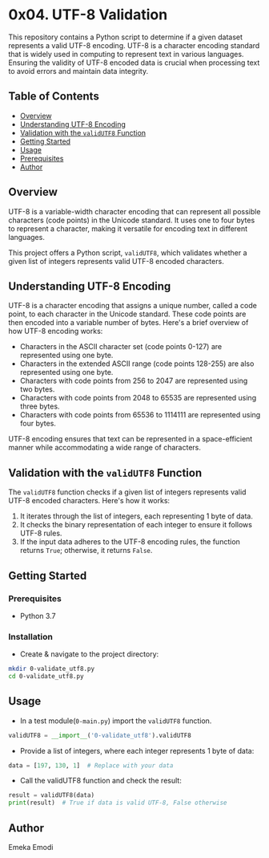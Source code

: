 # 0x04. UTF-8 Validation

This repository contains a Python script to determine if a given dataset represents a valid UTF-8 encoding. UTF-8 is a character encoding standard that is widely used in computing to represent text in various languages. Ensuring the validity of UTF-8 encoded data is crucial when processing text to avoid errors and maintain data integrity.

## Table of Contents
- [Overview](#overview)
- [Understanding UTF-8 Encoding](#understanding-utf-8-encoding)
- [Validation with the `validUTF8` Function](#validation-with-the-validutf8-function)
- [Getting Started](#getting-started)
- [Usage](#usage)
- [Prerequisites](#prerequisites)
- [Author](#author)

## Overview

UTF-8 is a variable-width character encoding that can represent all possible characters (code points) in the Unicode standard. It uses one to four bytes to represent a character, making it versatile for encoding text in different languages.

This project offers a Python script, `validUTF8`, which validates whether a given list of integers represents valid UTF-8 encoded characters.

## Understanding UTF-8 Encoding

UTF-8 is a character encoding that assigns a unique number, called a code point, to each character in the Unicode standard. These code points are then encoded into a variable number of bytes. Here's a brief overview of how UTF-8 encoding works:

- Characters in the ASCII character set (code points 0-127) are represented using one byte.
- Characters in the extended ASCII range (code points 128-255) are also represented using one byte.
- Characters with code points from 256 to 2047 are represented using two bytes.
- Characters with code points from 2048 to 65535 are represented using three bytes.
- Characters with code points from 65536 to 1114111 are represented using four bytes.

UTF-8 encoding ensures that text can be represented in a space-efficient manner while accommodating a wide range of characters.

## Validation with the `validUTF8` Function

The `validUTF8` function checks if a given list of integers represents valid UTF-8 encoded characters. Here's how it works:

1. It iterates through the list of integers, each representing 1 byte of data.
2. It checks the binary representation of each integer to ensure it follows UTF-8 rules.
3. If the input data adheres to the UTF-8 encoding rules, the function returns `True`; otherwise, it returns `False`.

## Getting Started

### Prerequisites

- Python 3.7

### Installation

- Create & navigate to the project directory:

```bash
mkdir 0-validate_utf8.py
cd 0-validate_utf8.py
```

## Usage

- In a test module(`0-main.py`) import the `validUTF8` function.

```python
validUTF8 = __import__('0-validate_utf8').validUTF8
```

- Provide a list of integers, where each integer represents 1 byte of data:

```python
data = [197, 130, 1]  # Replace with your data
```

- Call the validUTF8 function and check the result:

```python
result = validUTF8(data)
print(result)  # True if data is valid UTF-8, False otherwise
```

## Author

Emeka Emodi
